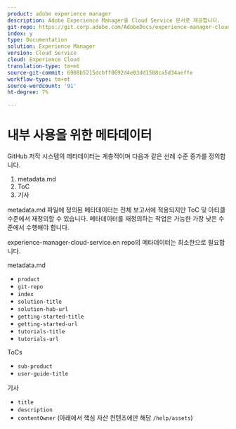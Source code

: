 ```yaml
---
product: adobe experience manager
description: Adobe Experience Manager을 Cloud Service 문서로 제공합니다.
git-repo: https://git.corp.adobe.com/AdobeDocs/experience-manager-cloud-service.ko-KR
index: y
type: Documentation
solution: Experience Manager
version: Cloud Service
cloud: Experience Cloud
translation-type: tm+mt
source-git-commit: 6908b5215dcbff0692d4e03dd1588ca5d34aeffe
workflow-type: tm+mt
source-wordcount: '91'
ht-degree: 7%

---
```



# 내부 사용을 위한 메타데이터

GitHub 저작 시스템의 메타데이터는 계층적이며 다음과 같은 선례 수준 증가를 정의합니다.

1. metadata.md
1. ToC
1. 기사

metadata.md 파일에 정의된 메타데이터는 전체 보고서에 적용되지만 ToC 및 아티클 수준에서 재정의할 수 있습니다. 메타데이터를 재정의하는 작업은 가능한 가장 낮은 수준에서 수행해야 합니다.

experience-manager-cloud-service.en repo의 메타데이터는 최소한으로 필요합니다.

metadata.md

* `product`
* `git-repo`
* `index`
* `solution-title`
* `solution-hub-url`
* `getting-started-title`
* `getting-started-url`
* `tutorials-title`
* `tutorials-url`

ToCs

* `sub-product`
* `user-guide-title`

기사

* `title`
* `description`
* `contentOwner` (아래에서 핵심 자산 컨텐츠에만 해당 `/help/assets`)
